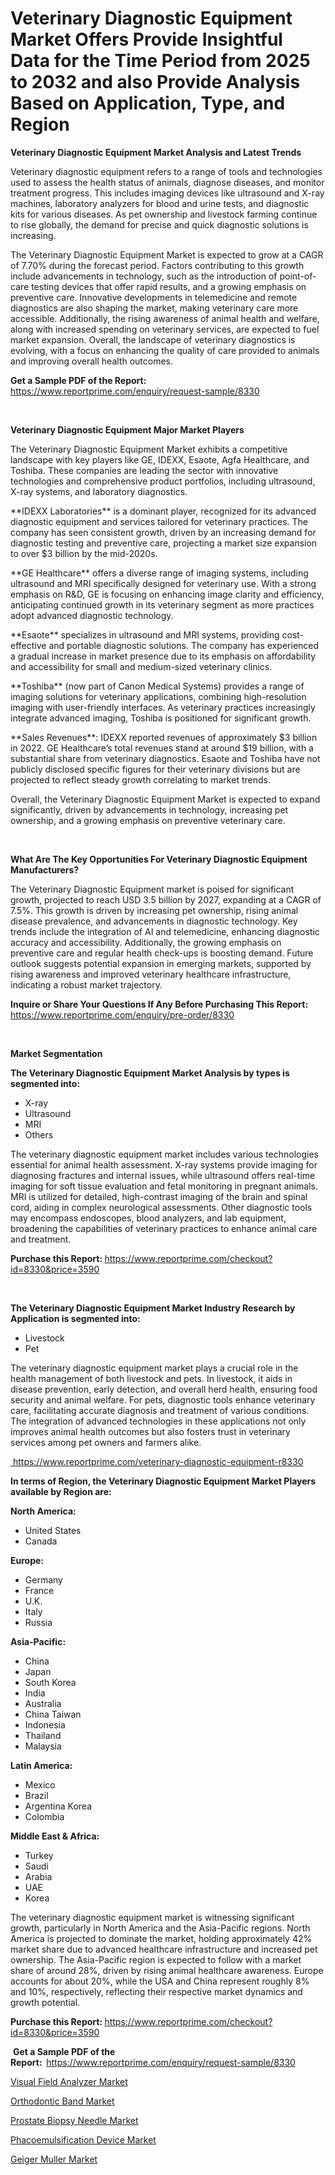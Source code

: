 <p><h1>Veterinary Diagnostic Equipment Market Offers Provide Insightful Data for the Time Period from 2025 to 2032 and also Provide Analysis Based on Application, Type, and Region</h1></p><p><strong>Veterinary Diagnostic Equipment Market Analysis and Latest Trends</strong></p>
<p><p>Veterinary diagnostic equipment refers to a range of tools and technologies used to assess the health status of animals, diagnose diseases, and monitor treatment progress. This includes imaging devices like ultrasound and X-ray machines, laboratory analyzers for blood and urine tests, and diagnostic kits for various diseases. As pet ownership and livestock farming continue to rise globally, the demand for precise and quick diagnostic solutions is increasing.</p><p>The Veterinary Diagnostic Equipment Market is expected to grow at a CAGR of 7.70% during the forecast period. Factors contributing to this growth include advancements in technology, such as the introduction of point-of-care testing devices that offer rapid results, and a growing emphasis on preventive care. Innovative developments in telemedicine and remote diagnostics are also shaping the market, making veterinary care more accessible. Additionally, the rising awareness of animal health and welfare, along with increased spending on veterinary services, are expected to fuel market expansion. Overall, the landscape of veterinary diagnostics is evolving, with a focus on enhancing the quality of care provided to animals and improving overall health outcomes.</p></p>
<p><strong>Get a Sample PDF of the Report:&nbsp;</strong> <a href="https://www.reportprime.com/enquiry/request-sample/8330?utm_campaign=2138&utm_medium=2&utm_source=Github&utm_content=ia&utm_term=19032025&utm_id=veterinary-diagnostic-equipment">https://www.reportprime.com/enquiry/request-sample/8330</a></p>
<p>&nbsp;</p>
<p><strong>Veterinary Diagnostic Equipment Major Market Players</strong></p>
<p><p>The Veterinary Diagnostic Equipment Market exhibits a competitive landscape with key players like GE, IDEXX, Esaote, Agfa Healthcare, and Toshiba. These companies are leading the sector with innovative technologies and comprehensive product portfolios, including ultrasound, X-ray systems, and laboratory diagnostics.</p><p>**IDEXX Laboratories** is a dominant player, recognized for its advanced diagnostic equipment and services tailored for veterinary practices. The company has seen consistent growth, driven by an increasing demand for diagnostic testing and preventive care, projecting a market size expansion to over $3 billion by the mid-2020s.</p><p>**GE Healthcare** offers a diverse range of imaging systems, including ultrasound and MRI specifically designed for veterinary use. With a strong emphasis on R&D, GE is focusing on enhancing image clarity and efficiency, anticipating continued growth in its veterinary segment as more practices adopt advanced diagnostic technology.</p><p>**Esaote** specializes in ultrasound and MRI systems, providing cost-effective and portable diagnostic solutions. The company has experienced a gradual increase in market presence due to its emphasis on affordability and accessibility for small and medium-sized veterinary clinics.</p><p>**Toshiba** (now part of Canon Medical Systems) provides a range of imaging solutions for veterinary applications, combining high-resolution imaging with user-friendly interfaces. As veterinary practices increasingly integrate advanced imaging, Toshiba is positioned for significant growth.</p><p>**Sales Revenues**: IDEXX reported revenues of approximately $3 billion in 2022. GE Healthcare’s total revenues stand at around $19 billion, with a substantial share from veterinary diagnostics. Esaote and Toshiba have not publicly disclosed specific figures for their veterinary divisions but are projected to reflect steady growth correlating to market trends.</p><p>Overall, the Veterinary Diagnostic Equipment Market is expected to expand significantly, driven by advancements in technology, increasing pet ownership, and a growing emphasis on preventive veterinary care.</p></p>
<p>&nbsp;</p>
<p><strong>What Are The Key Opportunities For Veterinary Diagnostic Equipment Manufacturers?</strong></p>
<p><p>The Veterinary Diagnostic Equipment market is poised for significant growth, projected to reach USD 3.5 billion by 2027, expanding at a CAGR of 7.5%. This growth is driven by increasing pet ownership, rising animal disease prevalence, and advancements in diagnostic technology. Key trends include the integration of AI and telemedicine, enhancing diagnostic accuracy and accessibility. Additionally, the growing emphasis on preventive care and regular health check-ups is boosting demand. Future outlook suggests potential expansion in emerging markets, supported by rising awareness and improved veterinary healthcare infrastructure, indicating a robust market trajectory.</p></p>
<p><strong>Inquire or Share Your Questions If Any Before Purchasing This Report:</strong> <a href="https://www.reportprime.com/enquiry/pre-order/8330?utm_campaign=2138&utm_medium=2&utm_source=Github&utm_content=ia&utm_term=19032025&utm_id=veterinary-diagnostic-equipment">https://www.reportprime.com/enquiry/pre-order/8330</a></p>
<p>&nbsp;</p>
<p><strong>Market Segmentation</strong></p>
<p><strong>The Veterinary Diagnostic Equipment Market Analysis by types is segmented into:</strong></p>
<p><ul><li>X-ray</li><li>Ultrasound</li><li>MRI</li><li>Others</li></ul></p>
<p><p>The veterinary diagnostic equipment market includes various technologies essential for animal health assessment. X-ray systems provide imaging for diagnosing fractures and internal issues, while ultrasound offers real-time imaging for soft tissue evaluation and fetal monitoring in pregnant animals. MRI is utilized for detailed, high-contrast imaging of the brain and spinal cord, aiding in complex neurological assessments. Other diagnostic tools may encompass endoscopes, blood analyzers, and lab equipment, broadening the capabilities of veterinary practices to enhance animal care and treatment.</p></p>
<p><strong>Purchase this Report:&nbsp;</strong><a href="https://www.reportprime.com/checkout?id=8330&price=3590&utm_campaign=2138&utm_medium=2&utm_source=Github&utm_content=ia&utm_term=19032025&utm_id=veterinary-diagnostic-equipment">https://www.reportprime.com/checkout?id=8330&price=3590</a></p>
<p>&nbsp;</p>
<p><strong>The Veterinary Diagnostic Equipment Market Industry Research by Application is segmented into:</strong></p>
<p><ul><li>Livestock</li><li>Pet</li></ul></p>
<p><p>The veterinary diagnostic equipment market plays a crucial role in the health management of both livestock and pets. In livestock, it aids in disease prevention, early detection, and overall herd health, ensuring food security and animal welfare. For pets, diagnostic tools enhance veterinary care, facilitating accurate diagnosis and treatment of various conditions. The integration of advanced technologies in these applications not only improves animal health outcomes but also fosters trust in veterinary services among pet owners and farmers alike.</p></p>
<p><a href="https://www.reportprime.com/veterinary-diagnostic-equipment-r8330?utm_campaign=2138&utm_medium=2&utm_source=Github&utm_content=ia&utm_term=19032025&utm_id=veterinary-diagnostic-equipment">&nbsp;https://www.reportprime.com/veterinary-diagnostic-equipment-r8330</a></p>
<p><strong>In terms of Region, the Veterinary Diagnostic Equipment Market Players available by Region are:</strong></p>
<p>
    <p> <strong> North America: </strong>
        <ul>
            <li>United States</li>
            <li>Canada</li>
        </ul>
        </p> 
    <p> <strong> Europe: </strong>
        <ul>
            <li>Germany</li>
            <li>France</li>
            <li>U.K.</li>
            <li>Italy</li>
            <li>Russia</li>
        </ul>
        </p> 
    <p> <strong> Asia-Pacific: </strong>
        <ul>
            <li>China</li>
            <li>Japan</li>
            <li>South Korea</li>
            <li>India</li>
            <li>Australia</li>
            <li>China Taiwan</li>
            <li>Indonesia</li>
            <li>Thailand</li>
            <li>Malaysia</li>
        </ul>
        </p> 
    <p> <strong> Latin America: </strong>
        <ul>
            <li>Mexico</li>
            <li>Brazil</li>
            <li>Argentina Korea</li>
            <li>Colombia</li>
        </ul>
        </p> 
    <p> <strong> Middle East & Africa: </strong>
        <ul>
            <li>Turkey</li>
            <li>Saudi</li>
            <li>Arabia</li>
            <li>UAE</li>
            <li>Korea</li>
        </ul>
    </p>
    </p>
<p><p>The veterinary diagnostic equipment market is witnessing significant growth, particularly in North America and the Asia-Pacific regions. North America is projected to dominate the market, holding approximately 42% market share due to advanced healthcare infrastructure and increased pet ownership. The Asia-Pacific region is expected to follow with a market share of around 28%, driven by rising animal healthcare awareness. Europe accounts for about 20%, while the USA and China represent roughly 8% and 10%, respectively, reflecting their respective market dynamics and growth potential.</p></p>
<p><strong>Purchase this Report: </strong><a href="https://www.reportprime.com/checkout?id=8330&price=3590&utm_campaign=2138&utm_medium=2&utm_source=Github&utm_content=ia&utm_term=19032025&utm_id=veterinary-diagnostic-equipment">https://www.reportprime.com/checkout?id=8330&price=3590</a></p>
<p>&nbsp;<strong>Get a Sample PDF of the Report:&nbsp;&nbsp;</strong><a href="https://www.reportprime.com/enquiry/request-sample/8330?utm_campaign=2138&utm_medium=2&utm_source=Github&utm_content=ia&utm_term=19032025&utm_id=veterinary-diagnostic-equipment">https://www.reportprime.com/enquiry/request-sample/8330</a></p>
<p><strong></strong></p>
<p><p><a href="https://github.com/foddekampo/Market-Research-Report-List-1/blob/main/visual-field-analyzer-market.md?utm_campaign=2138&utm_medium=2&utm_source=Github&utm_content=ia&utm_term=19032025&utm_id=veterinary-diagnostic-equipment">Visual Field Analyzer Market</a></p><p><a href="https://github.com/sentoljinqiu/Market-Research-Report-List-1/blob/main/orthodontic-band-market.md?utm_campaign=2138&utm_medium=2&utm_source=Github&utm_content=ia&utm_term=19032025&utm_id=veterinary-diagnostic-equipment">Orthodontic Band Market</a></p><p><a href="https://github.com/kecixayaab/Market-Research-Report-List-1/blob/main/prostate-biopsy-needle-market.md?utm_campaign=2138&utm_medium=2&utm_source=Github&utm_content=ia&utm_term=19032025&utm_id=veterinary-diagnostic-equipment">Prostate Biopsy Needle Market</a></p><p><a href="https://github.com/saribuissawi/Market-Research-Report-List-1/blob/main/phacoemulsification-device-market.md?utm_campaign=2138&utm_medium=2&utm_source=Github&utm_content=ia&utm_term=19032025&utm_id=veterinary-diagnostic-equipment">Phacoemulsification Device Market</a></p><p><a href="https://github.com/vandelmanize/Market-Research-Report-List-1/blob/main/geiger-muller-market.md?utm_campaign=2138&utm_medium=2&utm_source=Github&utm_content=ia&utm_term=19032025&utm_id=veterinary-diagnostic-equipment">Geiger Muller Market</a></p></p>
